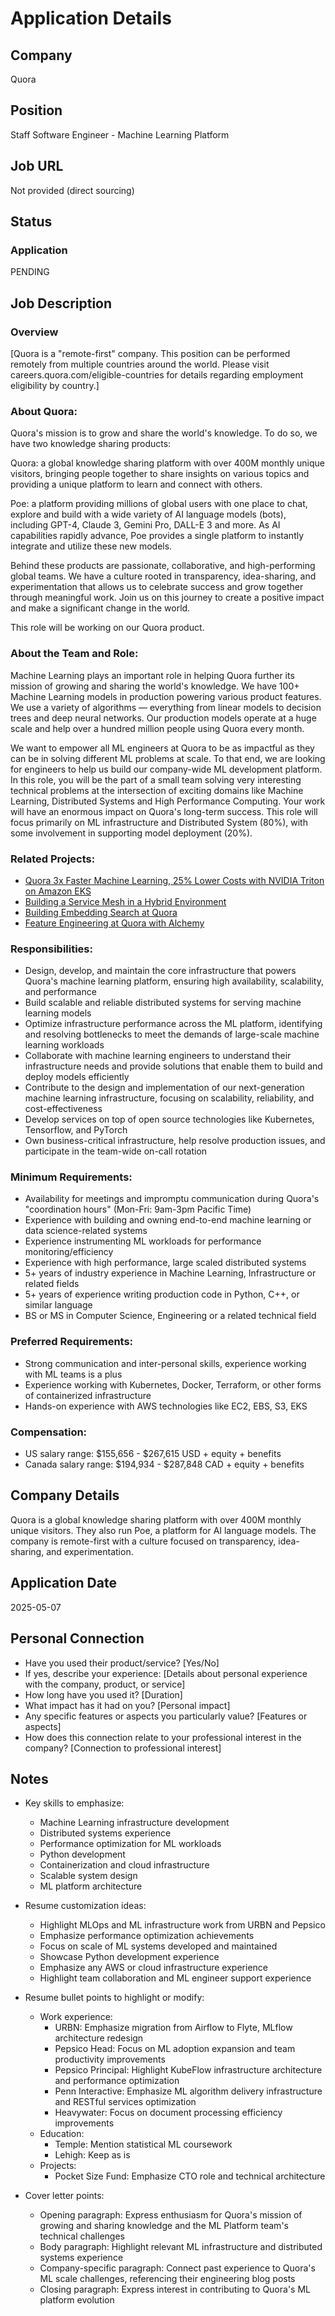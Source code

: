 # Application Details

## Company
Quora

## Position
Staff Software Engineer - Machine Learning Platform

## Job URL
Not provided (direct sourcing)

## Status
### Application
PENDING

## Job Description
### Overview
[Quora is a "remote-first" company. This position can be performed remotely from multiple countries around the world. Please visit careers.quora.com/eligible-countries for details regarding employment eligibility by country.]

### About Quora:
Quora's mission is to grow and share the world's knowledge. To do so, we have two knowledge sharing products:

Quora: a global knowledge sharing platform with over 400M monthly unique visitors, bringing people together to share insights on various topics and providing a unique platform to learn and connect with others.

Poe: a platform providing millions of global users with one place to chat, explore and build with a wide variety of AI language models (bots), including GPT-4, Claude 3, Gemini Pro, DALL-E 3 and more. As AI capabilities rapidly advance, Poe provides a single platform to instantly integrate and utilize these new models.

Behind these products are passionate, collaborative, and high-performing global teams. We have a culture rooted in transparency, idea-sharing, and experimentation that allows us to celebrate success and grow together through meaningful work. Join us on this journey to create a positive impact and make a significant change in the world.

This role will be working on our Quora product.

### About the Team and Role:
Machine Learning plays an important role in helping Quora further its mission of growing and sharing the world's knowledge. We have 100+ Machine Learning models in production powering various product features. We use a variety of algorithms — everything from linear models to decision trees and deep neural networks. Our production models operate at a huge scale and help over a hundred million people using Quora every month.

We want to empower all ML engineers at Quora to be as impactful as they can be in solving different ML problems at scale. To that end, we are looking for engineers to help us build our company-wide ML development platform. In this role, you will be the part of a small team solving very interesting technical problems at the intersection of exciting domains like Machine Learning, Distributed Systems and High Performance Computing. Your work will have an enormous impact on Quora's long-term success. This role will focus primarily on ML infrastructure and Distributed System (80%), with some involvement in supporting model deployment (20%).

### Related Projects:
- [Quora 3x Faster Machine Learning, 25% Lower Costs with NVIDIA Triton on Amazon EKS](https://aws.amazon.com/blogs/containers/quora-3x-faster-machine-learning-25-lower-costs-with-nvidia-triton-on-amazon-eks/)
- [Building a Service Mesh in a Hybrid Environment](https://quoraengineering.quora.com/Building-a-Service-Mesh-in-a-Hybrid-Environment)
- [Building Embedding Search at Quora](https://quoraengineering.quora.com/Building-Embedding-Search-at-Quora)
- [Feature Engineering at Quora with Alchemy](https://quoraengineering.quora.com/Feature-Engineering-at-Quora-with-Alchemy)

### Responsibilities:
- Design, develop, and maintain the core infrastructure that powers Quora's machine learning platform, ensuring high availability, scalability, and performance
- Build scalable and reliable distributed systems for serving machine learning models
- Optimize infrastructure performance across the ML platform, identifying and resolving bottlenecks to meet the demands of large-scale machine learning workloads
- Collaborate with machine learning engineers to understand their infrastructure needs and provide solutions that enable them to build and deploy models efficiently
- Contribute to the design and implementation of our next-generation machine learning infrastructure, focusing on scalability, reliability, and cost-effectiveness
- Develop services on top of open source technologies like Kubernetes, Tensorflow, and PyTorch
- Own business-critical infrastructure, help resolve production issues, and participate in the team-wide on-call rotation

### Minimum Requirements:
- Availability for meetings and impromptu communication during Quora's "coordination hours" (Mon-Fri: 9am-3pm Pacific Time)
- Experience with building and owning end-to-end machine learning or data science-related systems
- Experience instrumenting ML workloads for performance monitoring/efficiency
- Experience with high performance, large scaled distributed systems
- 5+ years of industry experience in Machine Learning, Infrastructure or related fields
- 5+ years of experience writing production code in Python, C++, or similar language
- BS or MS in Computer Science, Engineering or a related technical field

### Preferred Requirements:
- Strong communication and inter-personal skills, experience working with ML teams is a plus
- Experience working with Kubernetes, Docker, Terraform, or other forms of containerized infrastructure
- Hands-on experience with AWS technologies like EC2, EBS, S3, EKS

### Compensation:
- US salary range: $155,656 - $267,615 USD + equity + benefits
- Canada salary range: $194,934 - $287,848 CAD + equity + benefits

## Company Details
Quora is a global knowledge sharing platform with over 400M monthly unique visitors. They also run Poe, a platform for AI language models. The company is remote-first with a culture focused on transparency, idea-sharing, and experimentation.

## Application Date
2025-05-07

## Personal Connection
- Have you used their product/service? [Yes/No]
- If yes, describe your experience: [Details about personal experience with the company, product, or service]
- How long have you used it? [Duration]
- What impact has it had on you? [Personal impact]
- Any specific features or aspects you particularly value? [Features or aspects]
- How does this connection relate to your professional interest in the company? [Connection to professional interest]

## Notes
- Key skills to emphasize:
  - Machine Learning infrastructure development
  - Distributed systems experience
  - Performance optimization for ML workloads
  - Python development
  - Containerization and cloud infrastructure
  - Scalable system design
  - ML platform architecture

- Resume customization ideas:
  - Highlight MLOps and ML infrastructure work from URBN and Pepsico
  - Emphasize performance optimization achievements
  - Focus on scale of ML systems developed and maintained
  - Showcase Python development experience
  - Emphasize any AWS or cloud infrastructure experience
  - Highlight team collaboration and ML engineer support experience
  
- Resume bullet points to highlight or modify:
  - Work experience:
    - URBN: Emphasize migration from Airflow to Flyte, MLflow architecture redesign
    - Pepsico Head: Focus on ML adoption expansion and team productivity improvements
    - Pepsico Principal: Highlight KubeFlow infrastructure architecture and performance optimization
    - Penn Interactive: Emphasize ML algorithm delivery infrastructure and RESTful services optimization
    - Heavywater: Focus on document processing efficiency improvements
  - Education:
    - Temple: Mention statistical ML coursework
    - Lehigh: Keep as is
  - Projects:
    - Pocket Size Fund: Emphasize CTO role and technical architecture

- Cover letter points:
  - Opening paragraph: Express enthusiasm for Quora's mission of growing and sharing knowledge and the ML Platform team's technical challenges
  - Body paragraph: Highlight relevant ML infrastructure and distributed systems experience
  - Company-specific paragraph: Connect past experience to Quora's ML scale challenges, referencing their engineering blog posts
  - Closing paragraph: Express interest in contributing to Quora's ML platform evolution